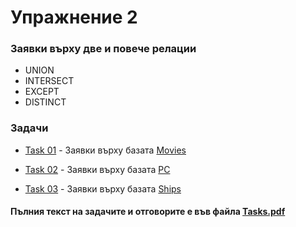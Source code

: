 # Упражнение 2

### Заявки върху две и повече релации

- UNION
- INTERSECT
- EXCEPT
- DISTINCT

### Задачи
- [Task 01](<./Task01/>) - Заявки върху базата [Movies](<../Scripts/Movies.sql>)

- [Task 02](<./Task02/>) - Заявки върху базата [PC](<../Scripts/PC.sql>)

- [Task 03](<./Task03/>) - Заявки върху базата [Ships](<../Scripts/Ships.sql>)

#### Пълния текст на задачите и отговорите е във файла [Tasks.pdf](<./Tasks.pdf>)